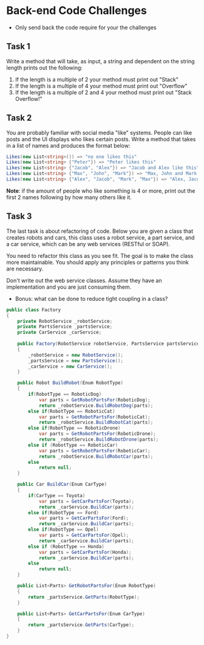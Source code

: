 # Back-end Code Challenges
* Only send back the code require for your the challenges

## Task 1
Write a method that will take, as input, a string and dependent on the string length prints out the following:
1. If the length is a multiple of 2 your method must print out "Stack"
2. If the length is a multiple of 4 your method must print out "Overflow"
3. If the length is a multiple of 2 and 4 your method must print out "Stack Overflow!"
## Task 2

You are probably familiar with social media "like" systems. People can like posts and the UI displays who likes certain posts.
Write a method that takes in a list of names and produces the format below:

```csharp
Likes(new List<string>()) => "no one likes this"
Likes(new List<string> {"Peter"}) => "Peter likes this"
Likes(new List<string> {"Jacob", "Alex"}) => "Jacob and Alex like this"
Likes(new List<string> {"Max", "John", "Mark"}) => "Max, John and Mark like this"
Likes(new List<string> {"Alex", "Jacob", "Mark", "Max"}) => "Alex, Jacob and 2 others like this"
```

__Note__: if the amount of people who like something is 4 or more, print out the first 2 names following by how many others like it.

## Task 3
The last task is about refactoring of code. Below you are given a class that creates robots and cars, this class uses a robot service, a part service, and a car service, which can be any web services (RESTful or SOAP).

You need to refactor this class as you see fit. The goal is to make the class more maintainable. You should apply any principles or patterns you think are necessary.

Don't write out the web service classes. Assume they have an implementation and you are just consuming them.

* Bonus: what can be done to reduce tight coupling in a class?

```csharp
public class Factory
{
    private RobotService _robotService;
    private PartsService _partsService;
    private CarService _carService;
    
    public Factory(RobotService robotService, PartsService partsService)
    {
        _robotService = new RobotService();
        _partsService = new PartsService();
        _carService = new CarService();
    }

    public Robot BuildRobot(Enum RobotType)
    {
        if(RobotType == RoboticDog)
            var parts = GetRobotPartsFor(RoboticDog);
            return _robotService.BuildRobotDog(parts);
        else if(RobotType == RoboticCat)
            var parts = GetRobotPartsFor(RoboticCat);
            return _robotService.BuildRobotCat(parts);
        else if(RobotType == RoboticDrone)
            var parts = GetRobotPartsFor(RoboticDrone);
            return _robotService.BuildRobotDrone(parts);
        else if (RobotType == RoboticCar)
            var parts = GetRobotPartsFor(RoboticCar);
            return _robotService.BuildRobotCar(parts);
        else
            return null;
    }

    public Car BuildCar(Enum CarType)
    {
        if(CarType == Toyota)
            var parts = GetCarPartsFor(Toyota);
            return _carService.BuildCar(parts);
        else if(RobotType == Ford)
            var parts = GetCarPartsFor(Ford);
            return _carService.BuildCar(parts);
        else if(RobotType == Opel)
            var parts = GetCarPartsFor(Opel);
            return _carService.BuildCar(parts);
        else if (RobotType == Honda)
            var parts = GetCarPartsFor(Honda);
            return _carService.BuildCar(parts);
        else
            return null;
    }

    public List<Parts> GetRobotPartsFor(Enum RobotType)
    {
        return _partsService.GetParts(RobotType);
    }

    public List<Parts> GetCarPartsFor(Enum CarType)
    {
        return _partsService.GetParts(CarType);
    }
}
```